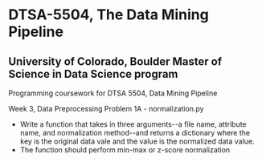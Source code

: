 # DTSA-5504, The Data Mining Pipeline
## University of Colorado, Boulder Master of Science in Data Science program

Programming coursework for DTSA 5504, Data Mining Pipeline

Week 3, Data Preprocessing
Problem 1A - normalization.py

- Write a function that takes in three arguments--a file name, attribute name, and normalization method--and returns a dictionary where the key is the original data vale and the value is the normalized data value.
- The function should perform min-max or z-score normalization


